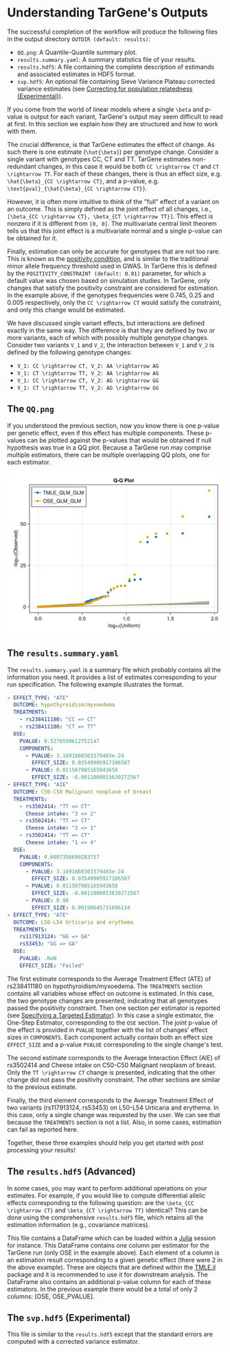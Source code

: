 # Understanding TarGene's Outputs

The successful completion of the workflow will produce the following files in the output directory `OUTDIR (default: results)`:

- `QQ.png`: A Quantile-Quantile summary plot.
- `results.summary.yaml`: A summary statistics file of your results.
- `results.hdf5`: A file containing the complete description of estimands and associated estimates in HDF5 format.
- `svp.hdf5`: An optional file containing Sieve Variance Plateau corrected variance estimates (see [Correcting for population relatedness (Experimental)](@ref)).

If you come from the world of linear models where a single ``\beta`` and p-value is output for each variant, TarGene's output may seem difficult to read at first. In this section we explain how they are structured and how to work with them. 

The crucial difference, is that TarGene estimates the effect of change. As such there is one estimate (``\hat{\beta}``) per genotype change. Consider a single variant with genotypes CC, CT and TT. TarGene estimates non-redundant changes, in this case it would be both ``CC \rightarrow CT`` and ``CT \rightarrow TT``. For each of these changes, there is thus an effect size, e.g. ``\hat{\beta}_{CC \rightarrow CT}``, and a p-value, e.g. ``\text{pval}_{\hat{\beta}_{CC \rightarrow CT}}``. 

However, it is often more intuitive to think of the "full" effect of a variant on an outcome. This is simply defined as the joint effect of all changes, i.e., ``[\beta_{CC \rightarrow CT}, \beta_{CT \rightarrow TT}]``. This effect is nonzero if it is different from ``[0, 0]``. The multivariate central limit theorem tells us that this joint effect is a multivariate normal and a single p-value can be obtained for it.

Finally, estimation can only be accurate for genotypes that are not too rare. This is known as the [positivity condition](https://www.ncbi.nlm.nih.gov/pmc/articles/PMC8492528/), and is similar to the traditional minor allele frequency threshold used in GWAS. In TarGene this is defined by the `POSITIVITY_CONSTRAINT (default: 0.01)` parameter, for which a default value was chosen based on simulation studies. In TarGene, only changes that satisfy the positivity constraint are considered for estimation. In the example above, if the genotypes frequencies were 0.745, 0.25 and 0.005 respectively, only the ``CC \rightarrow CT`` would satisfy the constraint, and only this change would be estimated.

We have discussed single variant effects, but interactions are defined exactly in the same way. The difference is that they are defined by two or more variants, each of which with possibly multiple genotype changes. Consider two variants ``V_1`` and ``V_2``, the interaction between ``V_1`` and ``V_2`` is defined by the following genotype changes:

- ``V_1: CC \rightarrow CT, V_2: AA \rightarrow AG``
- ``V_1: CT \rightarrow TT, V_2: AA \rightarrow AG``
- ``V_1: CC \rightarrow CT, V_2: AG \rightarrow GG``
- ``V_1: CT \rightarrow TT, V_2: AG \rightarrow GG``

## The `QQ.png`

If you understood the previous section, now you know there is one p-value per genetic effect, even if this effect has multiple components. These p-values can be plotted against the p-values that would be obtained if null hypothesis was true in a QQ plot. Because a TarGene run may comprise multiple estimators, there can be multiple overlapping QQ plots, one for each estimator.

![QQ](../assets/gwas_QQ.png)

## The `results.summary.yaml`

The `results.summary.yaml` is a summary file which probably contains all the information you need. It provides a list of estimates corresponding to your run specification. The following example illustrates the format.

```yaml
- EFFECT_TYPE: "ATE"
  OUTCOME: hypothyroidism/myxoedema
  TREATMENTS:
    - rs238411180: "CC => CT"
    - rs238411180: "CT => TT"
  OSE:
    PVALUE: 0.5270550612752147
    COMPONENTS:
      - PVALUE: 3.1691860303379483e-24
        EFFECT_SIZE: 0.03549905917106507
      - PVALUE: 0.011507985165943658
        EFFECT_SIZE: -0.0011000033630272567
- EFFECT_TYPE: "AIE"
  OUTCOME: C50-C50 Malignant neoplasm of breast
  TREATMENTS:
    - rs3502414: "TT => CT"
      Cheese intake: "3 => 2"
    - rs3502414: "TT => CT"
      Cheese intake: "2 => 1"
    - rs3502414: "TT => CT"
      Cheese intake: "1 => 4"
  OSE:
    PVALUE: 0.6007356699283757
    COMPONENTS:
      - PVALUE: 3.1691860303379483e-24
        EFFECT_SIZE: 0.03549905917106507
      - PVALUE: 0.011507985165943658
        EFFECT_SIZE: -0.0011000033630272567
      - PVALUE: 0.98
        EFFECT_SIZE: 0.09190645731696134
- EFFECT_TYPE: "ATE"
  OUTCOME: L50-L54 Urticaria and erythema
  TREATMENTS:
    rs117913124: "GG => GA"
    rs53453: "GG => GA"
  OSE:
    PVALUE: .NaN
    EFFECT_SIZE: "Failed"
```

The first estimate corresponds to the Average Treatment Effect (ATE) of rs238411180 on hypothyroidism/myxoedema. The `TREATMENTS` section contains all variables whose effect on outcome is estimated. In this case, the two genotype changes are presented, indicating that all genotypes passed the positivity constraint. Then one section per estimator is reported (see [Specifying a Targeted Estimator](@ref)). In this case a single estimator, the One-Step Estimator, corresponding to the `OSE` section. The joint p-value of the effect is provided in `PVALUE` together with the list of changes' effect sizes in `COMPONENTS`. Each component actually contain both an effect size `EFFECT_SIZE` and a p-value `PVALUE` corresponding to the single change's test.

The second estimate corresponds to the Average Interaction Effect (AIE) of rs3502414 and Cheese intake on C50-C50 Malignant neoplasm of breast. Only the ``TT \rightarrow CT`` change is presented, indicating that the other change did not pass the positivity constraint. The other sections are similar to the previous estimate.

Finally, the third element corresponds to the Average Treatment Effect of two variants (rs117913124, rs53453) on L50-L54 Urticaria and erythema. In this case, only a single change was requested by the user. We can see that because the `TREATMENTS` section is not a list. Also, in some cases, estimation can fail as reported here.

Together, these three examples should help you get started with post processing your results!

## The `results.hdf5` (Advanced)

In some cases, you may want to perform additional operations on your estimates. For example, if you would like to compute differential allelic effects corresponding to the following question: are the ``\beta_{CC \rightarrow CT}`` and  ``\beta_{CT \rightarrow TT}`` identical? This can be done using the comprehensive `results.hdf5` file, which retains all the estimation information (e.g., covariance matrices).

This file contains a DataFrame which can be loaded within a [Julia](https://julialang.org/) session for instance. This DataFrame contains one column per estimator for the TarGene run (only OSE in the example above). Each element of a column is an estimation result corresponding to a given genetic effect (there were 2 in the above example). These are objects that are defined within the [TMLE.jl](https://targene.github.io/TMLE.jl/stable/) package and it is recommended to use it for downstream analysis. The DataFrame also contains an additional p-value column for each of these estimators. In the previous example there would be a total of only 2 columns: [OSE, OSE_PVALUE].

## The `svp.hdf5` (Experimental)

This file is similar to the `results.hdf5` except that the standard errors are computed with a corrected variance estimator.
